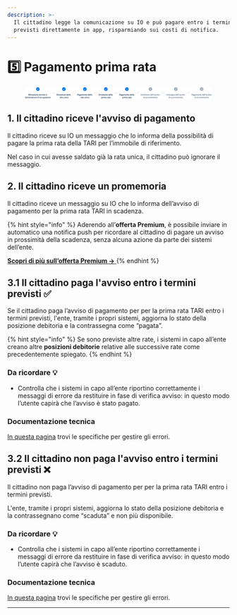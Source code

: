```yaml
---
description: >-
  Il cittadino legge la comunicazione su IO e può pagare entro i termini
  previsti direttamente in app, risparmiando sui costi di notifica.
---
```


# 5️⃣ Pagamento prima rata

<figure><img src=".gitbook/assets/tari-step5.png" alt=""><figcaption></figcaption></figure>

## 1. Il cittadino riceve l'avviso di pagamento

Il cittadino riceve su IO un messaggio che lo informa della possibilità di pagare la prima rata della TARI per l’immobile di riferimento.

Nel caso in cui avesse saldato già la rata unica, il cittadino può ignorare il messaggio.

## 2. Il cittadino riceve un promemoria&#x20;

Il cittadino riceve un messaggio su IO che lo informa dell’avviso di pagamento per la prima rata TARI in scadenza.

{% hint style="info" %}
Aderendo all’**offerta Premium**, è possibile inviare in automatico una notifica push per ricordare al cittadino di pagare un avviso in prossimità della scadenza, senza alcuna azione da parte dei sistemi dell’ente.

[**Scopri di più sull’offerta Premium →** ](https://docs.pagopa.it/manuale-servizi/che-cosa-puo-fare-un-servizio-su-io/inviare-messaggi#funzionalita-premium)
{% endhint %}

## **3.1 Il cittadino paga l'avviso entro i termini previsti ✅**

Se il cittadino paga l’avviso di pagamento per per la prima rata TARI entro i termini previsti, l'ente, tramite i propri sistemi, aggiorna lo stato della posizione debitoria e la contrassegna come “pagata”.

{% hint style="info" %}
Se sono previste altre rate, i sistemi in capo all’ente creano altre **posizioni debitorie** relative alle successive rate come precedentemente spiegato.
{% endhint %}

### Da ricordare 💡&#x20;

* Controlla che i sistemi in capo all’ente riportino correttamente i messaggi di errore da restituire in fase di verifica avviso: in questo modo l’utente capirà che l’avviso è stato pagato.

### Documentazione tecnica&#x20;

[In questa pagina](https://docs.pagopa.it/gestionedeglierrori/faultcode-e-faultstring/domino-ec) trovi le specifiche per gestire gli errori.&#x20;

## **3.2 Il cittadino non paga l'avviso entro i termini previsti ❌**

Il cittadino non paga l’avviso di pagamento per per la prima rata TARI entro i termini previsti.

L'ente, tramite i propri sistemi, aggiorna lo stato della posizione debitoria e la contrassegnano come “scaduta” e non più disponibile.

### Da ricordare 💡&#x20;

* Controlla che i sistemi in capo all’ente riportino correttamente i messaggi di errore da restituire in fase di verifica avviso: in questo modo l’utente capirà che l’avviso è scaduto.

### Documentazione tecnica&#x20;

[In questa pagina](https://docs.pagopa.it/gestionedeglierrori/faultcode-e-faultstring/domino-ec) trovi le specifiche per gestire gli errori.&#x20;

***
